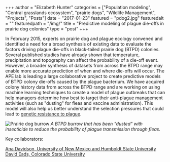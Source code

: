 +++
author = "Elizabeth Hunter"
categories = ["Population modeling", "Central grasslands ecosystem", "prairie dogs", "Wildlife Management", "Projects", "Posts"]
date = "2017-01-23"
featured = "pdog2.jpg"
featuredalt = ""
featuredpath = "/img/"
title = "Predictive modeling of plague die-offs in prairie dog colonies"
type = "post"
+++

In February 2015, experts on prairie dog and plague ecology convened and identified a need for a broad synthesis of existing data to evaluate the factors driving plague die-offs in black-tailed prairie dog (BTPD) colonies. Several published studies have already shown that temperature, precipitation and topography can affect the probability of a die-off event. However, a broader synthesis of datasets from across the BTPD range may enable more accurate prediction of when and where die-offs will occur. The APE lab is leading a large collaborative project to create predictive models of BTPD colony die-offs caused by the plague bacterium.  We have acquired colony history data from across the BTPD range and are working on using machine learning techniques to create a model of plague outbreaks that can help managers determine how best to target their anti-plague management activities (such as "dusting" for fleas and vaccine administration).  This model will also help us better understand the selection pressures that could lead to [genetic resistance to plague](http://naes.unr.edu/shoemaker/lab/posts/PlagueModeling_project/).

![Prairie dog burrow](/shoemaker/lab/img/PdogBurrow.jpg)
*A BTPD burrow that has been "dusted" with insecticide to reduce the probability of plague transmission through fleas.*

Key collaborators:

[Ana Davidson, University of New Mexico and Humboldt State University](http://anadavidson.weebly.com/)
[David Eads, Colorado State University](https://www.fort.usgs.gov/staff-details/512)
